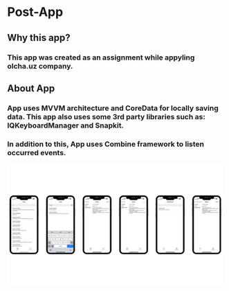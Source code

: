 # Post-App
## Why this app?
### This app was created as an assignment while appyling olcha.uz company. 
## About App
### App uses MVVM architecture and CoreData for locally saving data. This app also uses some 3rd party libraries such as: IQKeyboardManager and Snapkit. 
### In addition to this, App uses Combine framework to listen occurred events. 
<img src = "https://github.com/ravshanmacos/Post-App/blob/8905df20980dbedc33b560d6f6685e1c818c4706/post_card_app.jpg" width = "500" />
